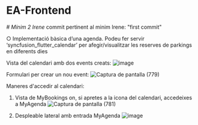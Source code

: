 # EA-Frontend
<em> # Mínim 2 Irene </em>
commit pertinent al minim Irene: "first commit"

○ Implementació bàsica d’una agenda. Podeu fer servir ‘syncfusion_flutter_calendar’ per
afegir/visualitzar les reserves de parkings en diferents dies

Vista del calendari amb dos events creats:
![image](https://user-images.githubusercontent.com/91835403/212156766-92b86f49-9fb9-41fa-9101-41598add4931.png)

Formulari per crear un nou event:
![Captura de pantalla (779)](https://user-images.githubusercontent.com/91835403/212154985-93e10bf0-00e7-4eda-b143-caaf31e486d1.png)

Maneres d'accedir al calendari:
1) Vista de MyBookings on, si apretes a la icona del calendari, accedeixes a MyAgenda
![Captura de pantalla (781)](https://user-images.githubusercontent.com/91835403/212154781-9cf0d579-491d-426c-a071-df4ee2424f93.png)

2) Despleable lateral amb entrada MyAgenda
![image](https://user-images.githubusercontent.com/91835403/212156893-2d30e717-d518-48b8-8262-08fd325ebe0b.png)






